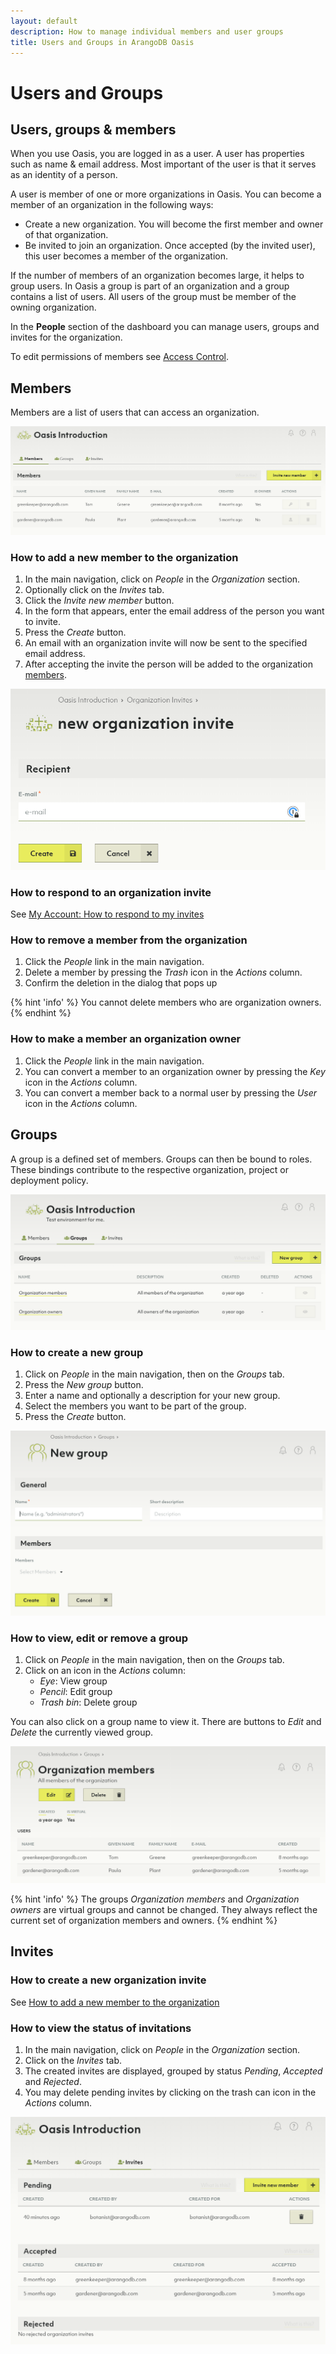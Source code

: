 ```yaml
---
layout: default
description: How to manage individual members and user groups
title: Users and Groups in ArangoDB Oasis
---
```

# Users and Groups

## Users, groups & members

When you use Oasis, you are logged in as a user.
A user has properties such as name & email address.
Most important of the user is that it serves as an identity of a person.

A user is member of one or more organizations in Oasis.
You can become a member of an organization in the following ways:

- Create a new organization. You will become the first member and owner of that
  organization.
- Be invited to join an organization. Once accepted (by the invited user), this
  user becomes a member of the organization.

If the number of members of an organization becomes large, it helps to group
users. In Oasis a group is part of an organization and a group contains
a list of users. All users of the group must be member of the owning organization.



In the **People** section of the dashboard you can manage users, groups and
invites for the organization.

To edit permissions of members see [Access Control](access-control.html).

## Members

Members are a list of users that can access an organization.

![Oasis Member Access Control](images/oasis-access-control-members.png)

### How to add a new member to the organization

1. In the main navigation, click on _People_ in the _Organization_ section.
2. Optionally click on the _Invites_ tab.
3. Click the _Invite new member_ button.
4. In the form that appears, enter the email address of the person you want to
   invite.
5. Press the _Create_ button.
6. An email with an organization invite will now be sent to the specified
   email address.
7. After accepting the invite the person will be added to the organization
   [members](#members).

![Oasis Organization Invites](images/oasis-new-invite.png)

### How to respond to an organization invite

See [My Account: How to respond to my invites](my-account.html#how-to-respond-to-my-invites)

### How to remove a member from the organization

1. Click the _People_ link in the main navigation.
2. Delete a member by pressing the _Trash_ icon in the _Actions_ column.
3. Confirm the deletion in the dialog that pops up

{% hint 'info' %}
You cannot delete members who are organization owners.
{% endhint %}

### How to make a member an organization owner

1. Click the _People_ link in the main navigation.
2. You can convert a member to an organization owner by pressing the _Key_ icon
   in the _Actions_ column.
3. You can convert a member back to a normal user by pressing the _User_ icon
   in the _Actions_ column.

## Groups

A group is a defined set of members. Groups can then be bound to roles. These
bindings contribute to the respective organization, project or deployment policy.

![Oasis Groups](images/oasis-groups.png)

### How to create a new group

1. Click on _People_ in the main navigation, then on the _Groups_ tab.
2. Press the _New group_ button.
3. Enter a name and optionally a description for your new group.
4. Select the members you want to be part of the group.
5. Press the _Create_ button.

![Oasis New Group](images/oasis-new-group.png)

### How to view, edit or remove a group

1. Click on _People_ in the main navigation, then on the _Groups_ tab.
2. Click on an icon in the _Actions_ column:
   - _Eye_: View group
   - _Pencil_: Edit group
   - _Trash bin_: Delete group

You can also click on a group name to view it. There are buttons to _Edit_ and
_Delete_ the currently viewed group.

![Oasis Group](images/oasis-group.png)

{% hint 'info' %}
The groups _Organization members_ and _Organization owners_ are virtual groups
and cannot be changed. They always reflect the current set of organization
members and owners.
{% endhint %}

## Invites

### How to create a new organization invite

See [How to add a new member to the organization](#how-to-add-a-new-member-to-the-organization)

### How to view the status of invitations

1. In the main navigation, click on _People_ in the _Organization_ section.
2. Click on the _Invites_ tab.
3. The created invites are displayed, grouped by status _Pending_,
   _Accepted_ and _Rejected_.
4. You may delete pending invites by clicking on the trash can icon in the
   _Actions_ column.

![Oasis Organization Invites](images/oasis-org-invites.png)
